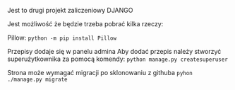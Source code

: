 Jest to drugi projekt zaliczeniowy DJANGO

Jest możliwość że będzie trzeba pobrać kilka rzeczy:

Pillow:
`python -m pip install Pillow`

Przepisy dodaje się w panelu admina
Aby dodać przepis należy stworzyć superużytkownika za pomocą komendy:
`python manage.py createsuperuser`

Strona może wymagać migracji po sklonowaniu z githuba
`pyhon ./manage.py migrate`


